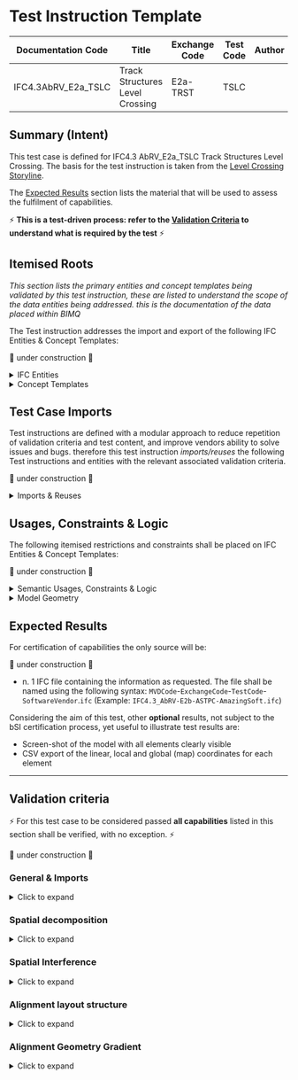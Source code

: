# Test Instruction Template

| Documentation Code   | Title                                          | Exchange Code | Test Code | Author          | Data Owner | Version | Date       |
|----------------------|------------------------------------------------|---------------|-----------| ----------------|------------|---------|------------|
| IFC4.3AbRV_E2a_TSLC   | Track Structures Level Crossing               | E2a-TRST      | TSLC      |                 | FTIA      | 1.0     | 07.03.2022 |


## Summary (Intent)

This test case is defined for IFC4.3 AbRV_E2a_TSLC Track Structures Level Crossing. The basis for the test instruction is taken from the [Level Crossing Storyline](https://github.com/IFCRail/IFC-Rail-Unit-Test/tree/master/8_Storylines%20Test%20(SL)/SL08_Level%20Crossing).  

The [Expected Results](#Expected-Results) section lists the material that will be used to assess the fulfilment of capabilities.

:zap: **This is a test-driven process: refer to the [Validation Criteria](#Validation-Criteria) to understand what is required by the test** :zap:

## Itemised Roots
*This section lists the primary entities and concept templates being validated by this test instruction, these are listed to understand the scope of the data entities being addressed. this is the documentation of the data placed within BIMQ*

The Test instruction addresses the import and export of the following IFC Entities & Concept Templates:

:construction: under construction :construction:

<details><summary>IFC Entities</summary>

These entities represent a test-specific subset of the wider AbRV_Ex exchange and the overall AbRV MVD. **The scope of the test shall not be used as a definitive scope of the exchange, or of the entire MVD.**

- Model setup
  - *IfcProject*
  - *IfcSite*
  - *IfcRailway*
  - *IfcRoad*
  - *IfcFacilityPart/IfcRailwayPart/IfcRoadPart*
  - *IfcUnitAssignment*
  - *IfcGeometricRepresentationContext*
  - *IfcMapConversion*
  - *IfcProjectedCRS*
- Alignment (Track)
  - *IfcAlignment*
  - *IfcAlignmentHorizontal*
  - *IfcAlignmentVertical*
  - *IfcAlignmentSegment*
  - *IfcAlignmentHorizontalSegment*
  - *IfcAlignmentVerticalSegment*
  - *IfcCompositeCurve*
  - *IfcGradientCurve*
  - *IfcCurveSegment*
  - *IfcLine*
  - *IfcCircle*
  - *IfcClothoid*
- Boom barrier
  - Signal assembly
    - *IfcMember*
    - *IfcSignal*
    - *IfcSign*
  - *IfcDoor*
  - *IfcFooting*
  - *IfcRailing*
  
- Signaling equipment
  - *IfcSensor* (axle counters)
  - *IfcDiscreteAccessory* (snow plough protection)
  - *IfcJunctionBox*

</details>

<details><summary>Concept Templates</summary>

These concept templates represent a test-specific subset of the wider AbRV_Ex exchange and the overall AbRV MVD, that must be correctly exported to meet the validation criteria. **The scope of the test shall not be used as a definitive scope of the exchange, or of the entire MVD.**

- *Model setup*
  - *Project Units*
  - *Project Representation Context*
  - *Project Global Positioning*
- *Spatial structure, spatial interference and spatial containment*
  - *Spatial Composition*
  - *Spatial Decomposition*
  - *Spatial Interference*
  - *Spatial Container*
- *Alignment*
  - *Alignment Decomposition*
  - *Alignment Geometry Gradient*
- *Element composition*
  - *Element Composition*
  - *Element Decomposition*

- *Product placement and relative positioning*
  - *Product Linear Placement*
  - *Product Local Placement*
  - *Product Relative Positioning*
- *Other (missing in this spec at the moment)*
  - *(Material Constituent Set)*
  - *(Object Typing)*

</details>

## Test Case Imports
Test instructions are defined with a modular approach to reduce repetition of validation criteria and test content, and improve vendors ability to solve issues and bugs. therefore this test instruction *imports/reuses* the following Test instructions and entities with the relevant associated validation criteria.

:construction: under construction :construction:

<details><summary>Imports & Reuses</summary>

| TI Code                                  | Test Instruction Title    | Comments                     |
|------------------------------------------|---------------------------|------------------------------|
| [IFC4.3AbRV_E0_MSTP](../../E0-SCFD/MSTP) | Model Setup & Positioning | PROJ-01 imported along with RCTX-01 and associated configuration and history data |

</details>

## Usages, Constraints & Logic
The following itemised restrictions and constraints shall be placed on IFC Entities & Concept Templates:

:construction: under construction :construction:

<details><summary>Semantic Usages, Constraints & Logic</summary>
The following itemised Usages, Constraints & Logic are normative entries within the AbRV MVD and MUST be satisfied to meet the defined validation criteria.
| ID      | CRITERIA                                                     | Concept template                                             | COMMENT                                                      |
| ------- | ------------------------------------------------------------ | ------------------------------------------------------------ | ------------------------------------------------------------ |
| TSLC_01 | All Alignments shall be contained in a Site<br />All Physical Elements shall be directly or indirectly contained in a spatial structure element | Spatial Containment                                          | See [Validation Criteria](#Validation criteria)              |
| TSLC_02 | Alignment layout structure is verified                       | Alignment Decomposition                                      | See below and [Validation Criteria](#Validation criteria) for further specification |
| TSLC_03 | Spatial structure is verified                                | Spatial Composition<br />Spatial Decomposition<br />Spatial Interference | See [Validation Criteria](#Validation criteria)              |
| TSLC_04 | Elements are aggregated as required                          | Element Composition                                          | See [Validation Criteria](#Validation criteria)              |
| TSLC_05 | Elements are placed as required                              | Product Placement                                            | See [Validation Criteria](#Validation criteria)              |
| TSLC_06 | Elements placed relative to the alignments use relative positioning as required | Product Relative Positioning                                 | See below and [Validation Criteria](#Validation criteria) for further specification |
| TSLC_07 | Spatial interference is defined where spatial structure elements interfere | Spatial Interference (is this CT missing?)                   | See below and [Validation Criteria](#Validation criteria) for further specification |

TSLC_02: Alignment layout structure is verified

> 1. Each `IfcAlignment` must nest exactly 1 `IfcAlignmentHorizontal`
> 2. Each `IfcAlignment` must nest at most 1 `IfcAlignmentVertical`
> 3. Each `IfcAlignmentHorizontal` must be nested only by 1 `IfcAlignment`
> 4. Each `IfcAlignmentVertical` must be nested only by 1 `IfcAlignment`
> 5. Each `IfcAlignment` must nest only `IfcAlignmentHorizontal`, or `IfcAlignmentVertical`
> 6. Each `IfcAlignmentHorizontal` must nest only `IfcAlignmentHorizontalSegment`
> 7. Each `IfcAlignmentVertical` must nest only `IfcAlignmentVerticalSegment`

TSLC_06: Element Relative Positioning

> 1. All elements in the dataset having an associated IfcLinearPlacement and that are not nested into the IfcAlignment shall have a relative positioning relationship with the corresponding IfcAlignment according to CT Product Relative Positioning.

TSLC_07: Spatial Interference

> 1. Where two spatial structure elements interfere, there shall be one `IfcRelInterferesElements` instance specifying the interference relationship.

</details>

<details><summary>Model Geometry</summary>
The Test case requires the following additional checks related to Model Geometry:
| ID      | CRITERIA                                       | Concept template            | COMMENT                                         |
| ------- | ---------------------------------------------- | --------------------------- | ----------------------------------------------- |
| TSLC_08 | Alignment geometric representation is verified | Alignment Geometry Gradient | See [Validation Criteria](#Validation criteria) |

</details>

## Expected Results

For certification of capabilities the only source will be:

:construction: under construction :construction:

- n. 1 IFC file containing the information as requested. The file shall be named using the following syntax: `MVDCode`-`ExchangeCode`-`TestCode`-`SoftwareVendor`.`ifc` (Example: `IFC4.3_AbRV-E2b-ASTPC-AmazingSoft.ifc`)

Considering the aim of this test, other **optional** results, not subject to the bSI certification process, yet useful to illustrate test results are:
- Screen-shot of the model with all elements clearly visible
- CSV export of the linear, local and global (map) coordinates for each element

---

## Validation criteria
:zap: For this test case to be considered passed **all capabilities** listed in this section shall be verified, with no exception. :zap:

:construction: under construction :construction:

### General & Imports

<details><summary>Click to expand</summary>

- All the concept templates must be correctly implemented as presented in the validation criteria
- At least 1 instance of each entity listed in [Itemised Roots](#Itemised-Roots) is present in the file.


#### Imports
| **TI Code**        | **Criteria Codes** | *COMMENT**                                         |
|--------------------|--------------------|----------------------------------------------------|
| IFC4.3AbRV_E0_MSTP | ALL CRITERIA       | As outlined in the dataset [Imported Entities Table](Dataset/README.md#Imported-Entities-Table) |


#### General
| **ID**  | **CRITERIA**                                        | **VALUE**                                     | **COMMENT** |
|---------|-----------------------------------------------------|-----------------------------------------------|-------------|
| GENE_01 | All requested entities are present in the IFC model | per [Entities Table](Dataset/README.md#Entities-Table) |    |

</details>

### Spatial decomposition

<details><summary>Click to expand</summary>
> **Acceptance criteria**: For the **Spatial decomposition** capability, the validation procedure must verify that a Spatial Element of the requested type is decomposed by (via `IfcRelAggregates`) exactly a given number of Spatial Elements of the requested type, no more and no less.
| ID      | CRITERIA                                                     | VALUE                                                  | COMMENT |
| ------- | ------------------------------------------------------------ | ------------------------------------------------------ | ------- |
| SPAT_00 | The file contains exactly 1 IfcSite element                  | per [Entities Table](Dataset/README.md#Entities-Table) |         |
| SPAT_01 | The IfcSite is composed of exactly 1 IfcRoad element         | per [Entities Table](Dataset/README.md#Entities-Table) |         |
| SPAT_02 | The IfcSite is composed of exactly 1 IfcRailway element      | per [Entities Table](Dataset/README.md#Entities-Table) |         |
| SPAT_03 | The IfcRoad is composed of Exactly 2 elements of type IfcFacilityPart/IfcRoadPartTypeEnum(ROADSEGMENT) | per [Entities Table](Dataset/README.md#Entities-Table) |         |
| SPAT_04 | The IfcRoad is composed of Exactly 1 element of type IfcFacilityPart/IfcFacilityPartCommonTypeEnum(LEVELCROSSING) | per [Entities Table](Dataset/README.md#Entities-Table) |         |
| SPAT_05 | The IfcRailway is composed of Exactly 2 elements of type IfcFacilityPart/IfcRailwayPartTypeEnum(TRACKSTRUCTURE) | per [Entities Table](Dataset/README.md#Entities-Table) |         |
| SPAT_06 | The IfcRailway is composed of Exactly 1 element of type IfcFacilityPart/IfcFacilityPartCommonTypeEnum(LEVELCROSSING) | per [Entities Table](Dataset/README.md#Entities-Table) |         |

</details>

### Spatial Interference

<details><summary>Click to expand</summary>
> **Acceptance criteria**: For the **Spatial interference** capability, the validation procedure must verify that a Spatial Element of the requested type interferes with (via `IfcRelInterferesElements`) a Spatial Element of the requested type.
| ID      | CRITERIA                                                     | VALUE                                                  | COMMENT |
| ------- | ------------------------------------------------------------ | ------------------------------------------------------ | ------- |
| SPIF_00 | There shall be one IfcRelInterferesElements relationship relating the two IfcFacilityPart instances typed as LEVELCROSSING. The IfcRelInterferesElements.InterferenceType shall have the value 'Crosses'. | per [Entities Table](Dataset/README.md#Entities-Table) |         |

</details>

### Alignment layout structure

<details><summary>Click to expand</summary>
| **ID**  | **CRITERIA**                                                 | **VALUE**                                              | **COMMENT** |
| ------- | ------------------------------------------------------------ | ------------------------------------------------------ | ----------- |
| ALIG_01 | The model contains exactly 2 IfcAlignment instances          | per [Entities Table](Dataset/README.md#Entities-Table) |             |
| ALIG_02 | Each IfcAlignment nests exactly 1 IfcAlignmentHorizontal and exactly 1 IfcAlignmentVertical | per [Entities Table](Dataset/README.md#Entities-Table) |             |
| ALIG_03 | Each IfcAlignmentHorizontal nests a list of IfcAlignmentSegment, each of which has DesignParameters typed as IfcAlignmentHorizontalSegment | per [Entities Table](Dataset/README.md#Entities-Table) |             |
| ALIG_04 | Each IfcAlignmentVertical nests a list of IfcAlignmentSegment, each of which has DesignParameters typed as IfcAlignmentVerticalSegment | per [Entities Table](Dataset/README.md#Entities-Table) |             |
| ALIG_05 | Parameters of alignment segments shall be defined according to the dataset description | per [Entities Table](Dataset/README.md#Entities-Table) |             |

</details>

### Alignment Geometry Gradient

<details><summary>Click to expand</summary>

| **ID**  | **CRITERIA**                                                 | **VALUE**                                              | **COMMENT** |
| ------- | ------------------------------------------------------------ | ------------------------------------------------------ | ----------- |
| ALGG_00 | Each IfcAlignment shall have one Representation of type IfcProductShapeRepresentation having one Representation of type IfcShapeRepresentation having RepresentationIdentifier="Axis" and RepresentationType="Curve3D" and having one Item of type IfcGradientCurve. | per [Entities Table](Dataset/README.md#Entities-Table) |             |
| ALGG_01 | Each IfcAlignmentHorizontal shall have one Representation of type IfcProductShapeRepresentation having one Representation of type IfcShapeRepresentation having RepresentationIdentifier="Axis" and RepresentationType="Curve2D" and having one Item of type IfcCompositeCurve. | per [Entities Table](Dataset/README.md#Entities-Table) |             |
| ALGG_02 | Each IfcAlignmentVertical shall have one Representation of type IfcProductShapeRepresentation having one Representation of type IfcShapeRepresentation having RepresentationIdentifier="Axis" and RepresentationType="Curve3D" and having one Item of type IfcGradientCurve (same instance as referred to by IfcAlignment). | per [Entities Table](Dataset/README.md#Entities-Table) |             |
| ALGG_03 | Each IfcGradientCurve shall have the corresponding IfcCompositeCurve as BaseCurve | per [Entities Table](Dataset/README.md#Entities-Table) |             |
| ALGG_04 | Each IfcGradientCurve shall have Segments that exactly match the corresponding vertical segments in the IfcAlignmentVertical and in the same order | per [Entities Table](Dataset/README.md#Entities-Table) |             |
| ALGG_05 | Each IfcCompositeCurve shall have Segments that exactly match the corresponding horizontal segments in the IfcAlignmentHorizontal and in the same order | per [Entities Table](Dataset/README.md#Entities-Table) |             |

### Spatial containment

<details><summary>Click to expand</summary>
> **Acceptance criteria**: For the **Spatial containment** capability, the validation procedure must verify that a Spatial Element of the requested type contains (via `IfcRelContainedInSpatialStructure`) exactly a given number of Elements of the requested type, no more and no less.
| **ID**  | **CRITERIA**                                                 | **VALUE**                                              | **COMMENT** |
| ------- | ------------------------------------------------------------ | ------------------------------------------------------ | ----------- |
| SPAC_00 | The IfcSite contains exactly 2 IfcAlignment instances        | per [Entities Table](Dataset/README.md#Entities-Table) |             |
| SPAC_01 | The IfcRoad contains exactly one IfcElementAssembly/SIGNALASSEMBLY | per [Entities Table](Dataset/README.md#Entities-Table) |             |
| SPAC_02 | The IfcFacilityPart/IfcFacilityPartCommonTypeEnum(LEVELCROSSING) that decomposes IfcRail contains exactly 2 IfcSensor/WHEELSENSOR | per [Entities Table](Dataset/README.md#Entities-Table) |             |
| SPAC_03 | The IfcFacilityPart/IfcFacilityPartCommonTypeEnum(LEVELCROSSING) that decomposes IfcRail contains exactly 2 IfcJunctionBox/DATA | per [Entities Table](Dataset/README.md#Entities-Table) |             |
| SPAC_04 | The IfcFacilityPart/IfcFacilityPartCommonTypeEnum(LEVELCROSSING) that decomposes IfcRail contains exactly 2 IfcDiscreteAccessory/RAIL_MECHANICAL_EQUIPMENT | per [Entities Table](Dataset/README.md#Entities-Table) |             |

</details>

### Element decomposition

<details><summary>Click to expand</summary>
> **Acceptance criteria**: For the **Element decomposition** capability, the validation procedure must verify that an Element of the requested type is decomposed by (via `IfcRelAggregates`) exactly a given number of Elements of the requested type, no more and no less.
| **ID**  | **CRITERIA**                                                 | **VALUE**                                              | **COMMENT** |
| ------- | ------------------------------------------------------------ | ------------------------------------------------------ | ----------- |
| ELDC_00 | The top level IfcElementAssembly aggregates exactly 1 lower level IfcElementAssembly/SIGNALASSEMBLY | per [Entities Table](Dataset/README.md#Entities-Table) |             |
| ELDS_01 | The top level IfcElementAssembly aggregates exactly 1 IfcDoor/BOOM_BARRIER | per [Entities Table](Dataset/README.md#Entities-Table) |             |
| ELDS_02 | The top level IfcElementAssembly aggregates exactly 1 IfcFooting/PAD_FOOTING | per [Entities Table](Dataset/README.md#Entities-Table) |             |
| ELDS_03 | The top level IfcElementAssembly aggregates exactly 1 IfcRailing/GUARDRAIL | per [Entities Table](Dataset/README.md#Entities-Table) |             |
| ELDS_04 | The lower level level IfcElementAssembly aggregates exactly 1 IfcMember/POST | per [Entities Table](Dataset/README.md#Entities-Table) |             |
| ELDS_05 | The lower level level IfcElementAssembly aggregates exactly 1 IfcSignal/VISUAL | per [Entities Table](Dataset/README.md#Entities-Table) |             |
| ELDS_06 | The lower level level IfcElementAssembly aggregates exactly 1 IfcSignal/AUDIO | per [Entities Table](Dataset/README.md#Entities-Table) |             |
| ELDS_07 | The lower level level IfcElementAssembly aggregates exactly 1 IfcSign/PICTORAL | per [Entities Table](Dataset/README.md#Entities-Table) |             |

</details>

### Element placement

<details><summary>Click to expand</summary>
> **Acceptance criteria**: For the **Element placement** capability, the validation procedure must verify that an Element of the requested type is placed according to the specified placement with the specified values.

| **ID**  | **CRITERIA**                                                 | **VALUE**                                              | **COMMENT** |
| ------- | ------------------------------------------------------------ | ------------------------------------------------------ | ----------- |
| ELPL_00 | Elements are placed at the specified location using the specified ObjectPlacement | per [Entities Table](Dataset/README.md#Entities-Table) |             |

</details>

### Element Relative Positioning

<details><summary>Click to expand</summary>
> **Acceptance criteria**: For the **Element Relative Positioning** capability, the validation procedure must verify that an Element of the requested type has a position relative to the specified positioning element via IfcRelPositions.

| **ID**  | **CRITERIA**                                                 | **VALUE**                                              | **COMMENT** |
| ------- | ------------------------------------------------------------ | ------------------------------------------------------ | ----------- |
| ERPO_01 | Each element that is placed linearly using IfcLinearPlacement shall have an IfcRelPositions relationship with the corresponding IfcAlignment | per [Entities Table](Dataset/README.md#Entities-Table) |             |

</details>

### Project global positioning

<details><summary>Click to expand</summary>
> **Acceptance criteria**: For the **Project global positioning** capability, the validation procedure must verify that there is an IfcMapConversion with the given parameters associated with the IfcGeometricRepresentationContext (via `HasCoordinateOperation`). Furthermore, the IfcMapConversion shall have an association with an IfcProjectedCRS (via `HasCoordinateOperation`) with the given parameters.
The parameters below shall be used for Project Global Positioning.

| Element          | Attribute        | Value     | Comment |
| ---------------- | ---------------- | --------- | ------- |
| IfcMapConversion | Eastings         | 24525000  |         |
| IfcMapConversion | Northings        | 6876000   |         |
| IfcMapConversion | OrthogonalHeight | 0         |         |
| IfcMapConversion | XAxisAbscissa    | 1         |         |
| IfcMapConversion | XAxisOrdinate    | 0         |         |
| IfcMapConversion | Scale            | 1         |         |
| IfcProjectedCRS  | Name             | EPSG:3878 |         |
| IfcProjectedCRS  | GeodeticDatum    | EPSG:6258 |         |
| IfcProjectedCRS  | VerticalDatum    | EPSG:3900 |         |

</details>

